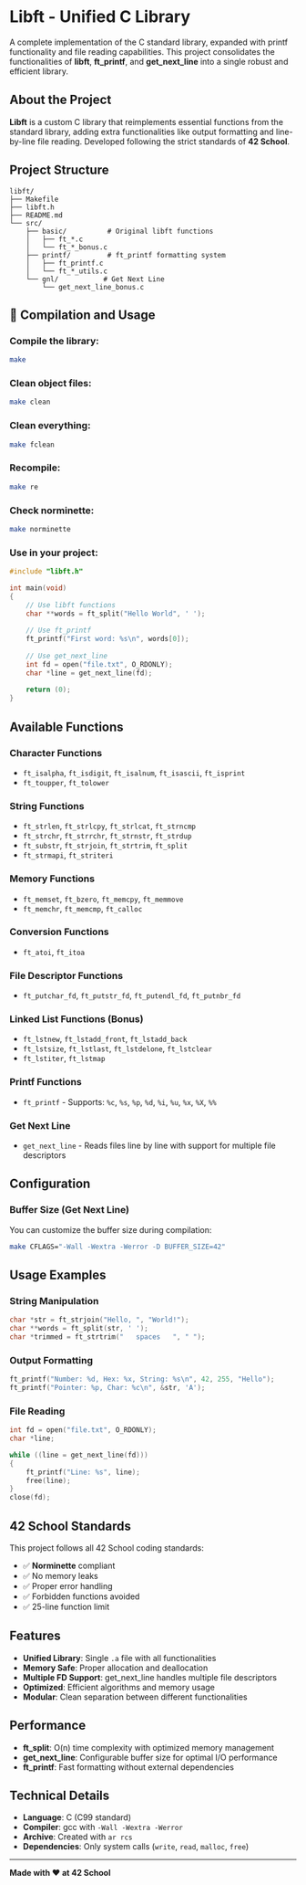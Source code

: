 # Libft - Unified C Library

A complete implementation of the C standard library, expanded with printf functionality and file reading capabilities. This project consolidates the functionalities of **libft**, **ft_printf**, and **get_next_line** into a single robust and efficient library.

## About the Project

**Libft** is a custom C library that reimplements essential functions from the standard library, adding extra functionalities like output formatting and line-by-line file reading. Developed following the strict standards of **42 School**.

## Project Structure

```
libft/
├── Makefile
├── libft.h
├── README.md
└── src/
    ├── basic/          # Original libft functions
    │   ├── ft_*.c
    │   └── ft_*_bonus.c
    ├── printf/         # ft_printf formatting system
    │   ├── ft_printf.c
    │   └── ft_*_utils.c
    └── gnl/           # Get Next Line
        └── get_next_line_bonus.c
```

## 🔧 Compilation and Usage

### Compile the library:
```bash
make
```

### Clean object files:
```bash
make clean
```

### Clean everything:
```bash
make fclean
```

### Recompile:
```bash
make re
```

### Check norminette:
```bash
make norminette
```

### Use in your project:
```c
#include "libft.h"

int main(void)
{
    // Use libft functions
    char **words = ft_split("Hello World", ' ');
    
    // Use ft_printf
    ft_printf("First word: %s\n", words[0]);
    
    // Use get_next_line
    int fd = open("file.txt", O_RDONLY);
    char *line = get_next_line(fd);
    
    return (0);
}
```

## Available Functions

### Character Functions
- `ft_isalpha`, `ft_isdigit`, `ft_isalnum`, `ft_isascii`, `ft_isprint`
- `ft_toupper`, `ft_tolower`

### String Functions
- `ft_strlen`, `ft_strlcpy`, `ft_strlcat`, `ft_strncmp`
- `ft_strchr`, `ft_strrchr`, `ft_strnstr`, `ft_strdup`
- `ft_substr`, `ft_strjoin`, `ft_strtrim`, `ft_split`
- `ft_strmapi`, `ft_striteri`

### Memory Functions
- `ft_memset`, `ft_bzero`, `ft_memcpy`, `ft_memmove`
- `ft_memchr`, `ft_memcmp`, `ft_calloc`

### Conversion Functions
- `ft_atoi`, `ft_itoa`

### File Descriptor Functions
- `ft_putchar_fd`, `ft_putstr_fd`, `ft_putendl_fd`, `ft_putnbr_fd`

### Linked List Functions (Bonus)
- `ft_lstnew`, `ft_lstadd_front`, `ft_lstadd_back`
- `ft_lstsize`, `ft_lstlast`, `ft_lstdelone`, `ft_lstclear`
- `ft_lstiter`, `ft_lstmap`

### Printf Functions
- `ft_printf` - Supports: `%c`, `%s`, `%p`, `%d`, `%i`, `%u`, `%x`, `%X`, `%%`

### Get Next Line
- `get_next_line` - Reads files line by line with support for multiple file descriptors

## Configuration

### Buffer Size (Get Next Line)
You can customize the buffer size during compilation:
```bash
make CFLAGS="-Wall -Wextra -Werror -D BUFFER_SIZE=42"
```

## Usage Examples

### String Manipulation
```c
char *str = ft_strjoin("Hello, ", "World!");
char **words = ft_split(str, ' ');
char *trimmed = ft_strtrim("   spaces   ", " ");
```

### Output Formatting
```c
ft_printf("Number: %d, Hex: %x, String: %s\n", 42, 255, "Hello");
ft_printf("Pointer: %p, Char: %c\n", &str, 'A');
```

### File Reading
```c
int fd = open("file.txt", O_RDONLY);
char *line;

while ((line = get_next_line(fd)))
{
    ft_printf("Line: %s", line);
    free(line);
}
close(fd);
```

## 42 School Standards

This project follows all 42 School coding standards:
- ✅ **Norminette** compliant
- ✅ No memory leaks
- ✅ Proper error handling
- ✅ Forbidden functions avoided
- ✅ 25-line function limit

## Features

- **Unified Library**: Single `.a` file with all functionalities
- **Memory Safe**: Proper allocation and deallocation
- **Multiple FD Support**: get_next_line handles multiple file descriptors
- **Optimized**: Efficient algorithms and memory usage
- **Modular**: Clean separation between different functionalities

## Performance

- **ft_split**: O(n) time complexity with optimized memory management
- **get_next_line**: Configurable buffer size for optimal I/O performance  
- **ft_printf**: Fast formatting without external dependencies

## Technical Details

- **Language**: C (C99 standard)
- **Compiler**: gcc with `-Wall -Wextra -Werror`
- **Archive**: Created with `ar rcs`
- **Dependencies**: Only system calls (`write`, `read`, `malloc`, `free`)

---

**Made with ❤️ at 42 School**
